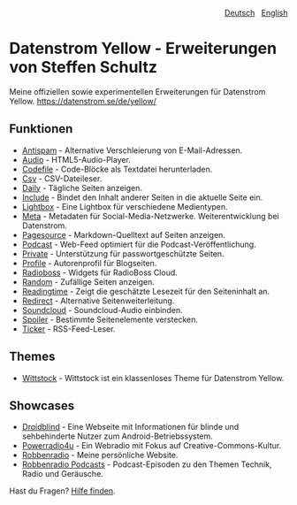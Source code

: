 <p align="right"><a href="README-de.md">Deutsch</a> &nbsp; <a href="README.md">English</a></p>

# Datenstrom Yellow - Erweiterungen von Steffen Schultz

Meine offiziellen sowie experimentellen Erweiterungen für Datenstrom Yellow. https://datenstrom.se/de/yellow/

## Funktionen

* [Antispam](https://github.com/schulle4u/yellow-extensions-schulle4u/tree/main/antispam/README-de.md) - Alternative Verschleierung von E-Mail-Adressen.
* [Audio](https://github.com/schulle4u/yellow-extensions-schulle4u/tree/main/audio/README-de.md) - HTML5-Audio-Player.
* [Codefile](https://github.com/schulle4u/yellow-extensions-schulle4u/tree/main/codefile/README-de.md) - Code-Blöcke als Textdatei herunterladen.
* [Csv](https://github.com/schulle4u/yellow-extensions-schulle4u/tree/main/csv/README-de.md) - CSV-Dateileser.
* [Daily](https://github.com/schulle4u/yellow-extensions-schulle4u/tree/main/daily/README-de.md) - Tägliche Seiten anzeigen.
* [Include](https://github.com/schulle4u/yellow-extensions-schulle4u/tree/main/include/README-de.md) - Bindet den Inhalt anderer Seiten in die aktuelle Seite ein.
* [Lightbox](https://github.com/schulle4u/yellow-extensions-schulle4u/tree/main/lightbox) - Eine Lightbox für verschiedene Medientypen.
* [Meta](https://github.com/annaesvensson/yellow-meta/README-de.md) - Metadaten für Social-Media-Netzwerke. Weiterentwicklung bei Datenstrom.
* [Pagesource](https://github.com/schulle4u/yellow-extensions-schulle4u/tree/main/pagesource/README-de.md) - Markdown-Quelltext auf Seiten anzeigen.
* [Podcast](https://github.com/schulle4u/yellow-extensions-schulle4u/tree/main/podcast/README-de.md) - Web-Feed optimiert für die Podcast-Veröffentlichung.
* [Private](https://github.com/schulle4u/yellow-private/tree/main/README-de.md) - Unterstützung für passwortgeschützte Seiten.
* [Profile](https://github.com/schulle4u/yellow-extensions-schulle4u/tree/main/profile/README-de.md) - Autorenprofil für Blogseiten.
* [Radioboss](https://github.com/schulle4u/yellow-extensions-schulle4u/tree/main/radioboss/README-de.md) - Widgets für RadioBoss Cloud.
* [Random](https://github.com/schulle4u/yellow-extensions-schulle4u/tree/main/random/README-de.md) - Zufällige Seiten anzeigen.
* [Readingtime](https://github.com/schulle4u/yellow-readingtime) - Zeigt die geschätzte Lesezeit für den Seiteninhalt an.
* [Redirect](https://github.com/schulle4u/yellow-extensions-schulle4u/tree/main/redirect/README-de.md) - Alternative Seitenweiterleitung.
* [Soundcloud](https://github.com/schulle4u/yellow-extensions-schulle4u/tree/main/soundcloud/README-de.md) - Soundcloud-Audio einbinden.
* [Spoiler](https://github.com/schulle4u/yellow-extensions-schulle4u/tree/main/spoiler/README-de.md) - Bestimmte Seitenelemente verstecken.
* [Ticker](https://github.com/schulle4u/yellow-extensions-schulle4u/tree/main/ticker/README-de.md) - RSS-Feed-Leser.

## Themes

* [Wittstock](https://github.com/schulle4u/yellow-wittstock/tree/main/README-de.md) - Wittstock ist ein klassenloses Theme für Datenstrom Yellow.

## Showcases

* [Droidblind](https://droidblind.de) - Eine Webseite mit Informationen für blinde und sehbehinderte Nutzer zum Android-Betriebssystem.
* [Powerradio4u](https://powerradio4u.de) - Ein Webradio mit Fokus auf Creative-Commons-Kultur.
* [Robbenradio](https://robbenradio.de) - Meine persönliche Website.
* [Robbenradio Podcasts](https://podcast.robbenradio.de) - Podcast-Episoden zu den Themen Technik, Radio und Geräusche.

Hast du Fragen? [Hilfe finden](https://datenstrom.se/de/yellow/help/).
